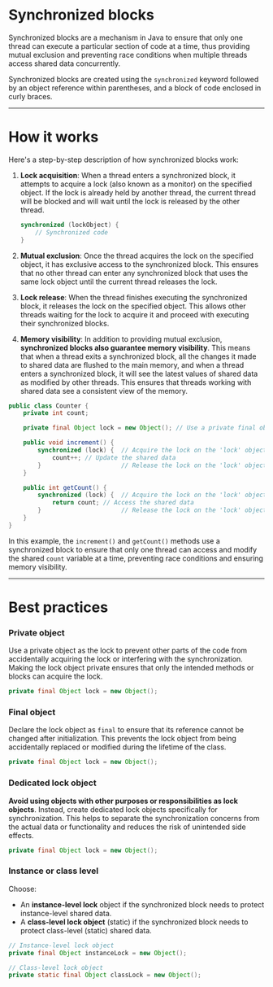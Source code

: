 # Synchronized blocks

Synchronized blocks are a mechanism in Java to ensure that only one thread can execute a particular section of code at a time, thus providing mutual exclusion and preventing race conditions when multiple threads access shared data concurrently.

Synchronized blocks are created using the `synchronized` keyword followed by an object reference within parentheses, and a block of code enclosed in curly braces.

---

# How it works

Here's a step-by-step description of how synchronized blocks work:

1. **Lock acquisition**: When a thread enters a synchronized block, it attempts to acquire a lock (also known as a monitor) on the specified object.
If the lock is already held by another thread, the current thread will be blocked and will wait until the lock is released by the other thread.
    
    ```java
    synchronized (lockObject) {
        // Synchronized code
    }
    ```
    
2. **Mutual exclusion**: Once the thread acquires the lock on the specified object, it has exclusive access to the synchronized block.
This ensures that no other thread can enter any synchronized block that uses the same lock object until the current thread releases the lock.
3. **Lock release**: When the thread finishes executing the synchronized block, it releases the lock on the specified object.
This allows other threads waiting for the lock to acquire it and proceed with executing their synchronized blocks.
4. **Memory visibility**: In addition to providing mutual exclusion, **synchronized blocks also guarantee memory visibility**.
This means that when a thread exits a synchronized block, all the changes it made to shared data are flushed to the main memory, and when a thread enters a synchronized block, it will see the latest values of shared data as modified by other threads.
This ensures that threads working with shared data see a consistent view of the memory.

```java
public class Counter {
    private int count;

    private final Object lock = new Object(); // Use a private final object as the lock

    public void increment() {
        synchronized (lock) {  // Acquire the lock on the 'lock' object
            count++; // Update the shared data
        }                      // Release the lock on the 'lock' object
    }

    public int getCount() {
        synchronized (lock) {  // Acquire the lock on the 'lock' object
            return count; // Access the shared data
        }                      // Release the lock on the 'lock' object
    }
}
```

In this example, the `increment()` and `getCount()` methods use a synchronized block to ensure that only one thread can access and modify the shared `count` variable at a time, preventing race conditions and ensuring memory visibility.

---

# Best practices

### **Private object**

Use a private object as the lock to prevent other parts of the code from accidentally acquiring the lock or interfering with the synchronization.
Making the lock object private ensures that only the intended methods or blocks can acquire the lock.

```java
private final Object lock = new Object();
```

### **Final object**

Declare the lock object as `final` to ensure that its reference cannot be changed after initialization. This prevents the lock object from being accidentally replaced or modified during the lifetime of the class.

```java
private final Object lock = new Object();
```

### **Dedicated lock object**

**Avoid using objects with other purposes or responsibilities as lock objects**.
Instead, create dedicated lock objects specifically for synchronization.
This helps to separate the synchronization concerns from the actual data or functionality and reduces the risk of unintended side effects.

```java
private final Object lock = new Object();
```

### **Instance or class level**

Choose:

- An **instance-level lock** object if the synchronized block needs to protect instance-level shared data.
- A **class-level lock object** (static) if the synchronized block needs to protect class-level (static) shared data.

```java
// Instance-level lock object
private final Object instanceLock = new Object();

// Class-level lock object
private static final Object classLock = new Object();
```